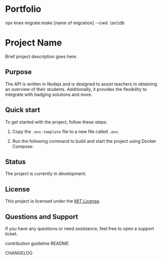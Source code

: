 # Portfolio


 npx knex migrate:make [name of migration] --cwd .\src\db

# Project Name

Brief project description goes here.

## Purpose

The API is written in Nodejs and is designed to assist teachers in obtaining an overview of their students. Additionally, it provides the flexibility to integrate with badging solutions and more.

## Quick start

To get started with the project, follow these steps:

1. Copy the `.env.template` file to a new file called `.env`.

2. Run the following command to build and start the project using Docker Compose:


## Status

The project is currently in development.

## License

This project is licensed under the [MIT License](LICENSE).

## Questions and Support

If you have any questions or need assistance, feel free to open a support ticket.

 
 contribution guideline
 README

 CHANGELOG
